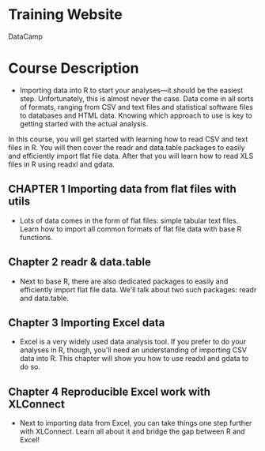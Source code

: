 # Training Website
DataCamp
# Course Description
* Importing data into R to start your analyses—it should be the easiest step. Unfortunately, this is almost never the case. Data come in all sorts of formats, ranging from CSV and text files and statistical software files to databases and HTML data. Knowing which approach to use is key to getting started with the actual analysis.

In this course, you will get started with learning how to read CSV and text files in R. You will then cover the readr and data.table packages to easily and efficiently import flat file data. After that you will learn how to read XLS files in R using readxl and gdata.

## CHAPTER 1 Importing data from flat files with utils
* Lots of data comes in the form of flat files: simple tabular text files. Learn how to import all common formats of flat file data with base R functions.

## Chapter 2 readr & data.table
* Next to base R, there are also dedicated packages to easily and efficiently import flat file data. We'll talk about two such packages: readr and data.table.

## Chapter 3 Importing Excel data
* Excel is a very widely used data analysis tool. If you prefer to do your analyses in R, though, you'll need an understanding of importing CSV data into R. This chapter will show you how to use readxl and gdata to do so.

## Chapter 4 Reproducible Excel work with XLConnect
* Next to importing data from Excel, you can take things one step further with XLConnect. Learn all about it and bridge the gap between R and Excel!
